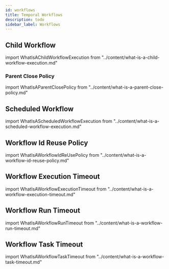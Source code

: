 ```yaml
---
id: workflows
title: Temporal Workflows
description: todo
sidebar_label: Workflows
---
```


## Child Workflow

import WhatIsAChildWorkflowExecution from "../content/what-is-a-child-workflow-execution.md"

<WhatIsAChildWorkflowExecution/>

### Parent Close Policy

import WhatIsAParentClosePolicy from "../content/what-is-a-parent-close-policy.md"

<WhatIsAParentClosePolicy/>

## Scheduled Workflow

import WhatIsAScheduledWorkflowExecution from "../content/what-is-a-scheduled-workflow-execution.md"

<WhatIsAScheduledWorkflowExecution/>

## Workflow Id Reuse Policy

import WhatIsAWorkflowIdReUsePolicy from "../content/what-is-a-workflow-id-reuse-policy.md"

<WhatIsAWorkflowIdReUsePolicy/>

## Workflow Execution Timeout

import WhatIsAWorkflowExecutionTimeout from "../content/what-is-a-workflow-execution-timeout.md"

<WhatIsAWorkflowExecutionTimeout/>

## Workflow Run Timeout

import WhatIsAWorkflowRunTimeout from "../content/what-is-a-workflow-run-timeout.md"

<WhatIsAWorkflowRunTimeout/>

## Workflow Task Timeout

import WhatIsAWorkflowTaskTimeout from "../content/what-is-a-workflow-task-timeout.md"

<WhatIsAWorkflowTaskTimeout/>
